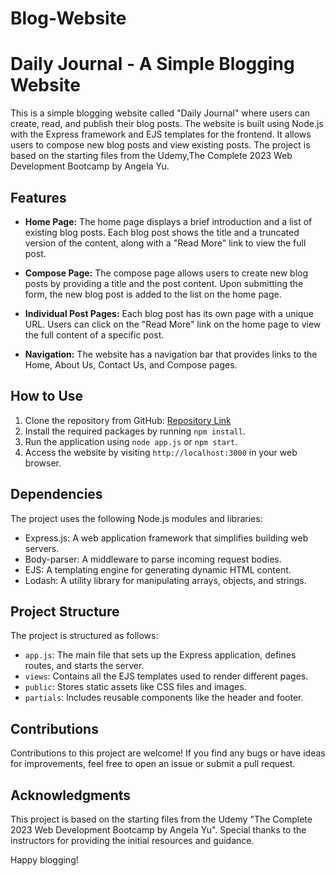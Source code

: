 # Blog-Website

# Daily Journal - A Simple Blogging Website

This is a simple blogging website called "Daily Journal" where users can create, read, and publish their blog posts. The website is built using Node.js with the Express framework and EJS templates for the frontend. It allows users to compose new blog posts and view existing posts. The project is based on the starting files from the Udemy,The Complete 2023 Web Development Bootcamp by Angela Yu.

## Features

- **Home Page:** The home page displays a brief introduction and a list of existing blog posts. Each blog post shows the title and a truncated version of the content, along with a "Read More" link to view the full post.

- **Compose Page:** The compose page allows users to create new blog posts by providing a title and the post content. Upon submitting the form, the new blog post is added to the list on the home page.

- **Individual Post Pages:** Each blog post has its own page with a unique URL. Users can click on the "Read More" link on the home page to view the full content of a specific post.

- **Navigation:** The website has a navigation bar that provides links to the Home, About Us, Contact Us, and Compose pages.

## How to Use

1. Clone the repository from GitHub: [Repository Link]([https://github.com/your-username/your-repo-name](https://github.com/Chitra2409/Blog-Website.git))
2. Install the required packages by running `npm install`.
3. Run the application using `node app.js` or `npm start`.
4. Access the website by visiting `http://localhost:3000` in your web browser.

## Dependencies

The project uses the following Node.js modules and libraries:

- Express.js: A web application framework that simplifies building web servers.
- Body-parser: A middleware to parse incoming request bodies.
- EJS: A templating engine for generating dynamic HTML content.
- Lodash: A utility library for manipulating arrays, objects, and strings.

## Project Structure

The project is structured as follows:

- `app.js`: The main file that sets up the Express application, defines routes, and starts the server.
- `views`: Contains all the EJS templates used to render different pages.
- `public`: Stores static assets like CSS files and images.
- `partials`: Includes reusable components like the header and footer.

## Contributions

Contributions to this project are welcome! If you find any bugs or have ideas for improvements, feel free to open an issue or submit a pull request.

## Acknowledgments

This project is based on the starting files from the Udemy "The Complete 2023 Web Development Bootcamp by Angela Yu". Special thanks to the instructors for providing the initial resources and guidance.


Happy blogging!
